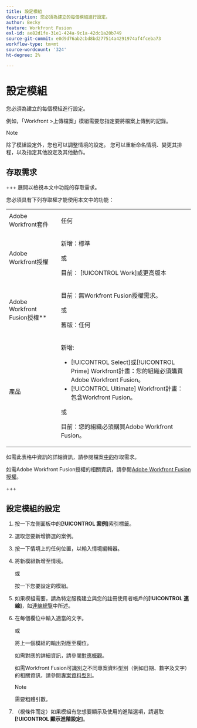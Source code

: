 ```yaml
---
title: 設定模組
description: 您必須為建立的每個模組進行設定。
author: Becky
feature: Workfront Fusion
exl-id: ae82d1fe-31e1-424a-9c1a-42dc1a20b749
source-git-commit: e0d9d76ab2cbd8bd277514a4291974af4fceba73
workflow-type: tm+mt
source-wordcount: '324'
ht-degree: 2%

---
```


# 設定模組

您必須為建立的每個模組進行設定。

例如，「Workfront >上傳檔案」模組需要您指定要將檔案上傳到的記錄。

>[!NOTE]
>
>除了模組設定外，您也可以調整情境的設定。 您可以重新命名情境、變更其排程，以及指定其他設定及其他動作。

## 存取需求

+++ 展開以檢視本文中功能的存取需求。

您必須具有下列存取權才能使用本文中的功能：

<table style="table-layout:auto">
 <col> 
 <col> 
 <tbody> 
  <tr> 
   <td role="rowheader">Adobe Workfront套件</td> 
   <td> <p>任何</p> </td> 
  </tr> 
  <tr data-mc-conditions=""> 
   <td role="rowheader">Adobe Workfront授權</td> 
   <td> <p>新增：標準</p><p>或</p><p>目前： [!UICONTROL Work]或更高版本</p> </td> 
  </tr> 
  <tr> 
   <td role="rowheader">Adobe Workfront Fusion授權**</td> 
   <td>
   <p>目前：無Workfront Fusion授權需求。</p>
   <p>或</p>
   <p>舊版：任何 </p>
   </td> 
  </tr> 
  <tr> 
   <td role="rowheader">產品</td> 
   <td>
   <p>新增:</p> <ul><li>[!UICONTROL Select]或[!UICONTROL Prime] Workfront計畫：您的組織必須購買Adobe Workfront Fusion。</li><li>[!UICONTROL Ultimate] Workfront計畫：包含Workfront Fusion。</li></ul>
   <p>或</p>
   <p>目前：您的組織必須購買Adobe Workfront Fusion。</p>
   </td> 
  </tr>
 </tbody> 
</table>

如需此表格中資訊的詳細資訊，請參閱檔案[中的](/help/workfront-fusion/references/licenses-and-roles/access-level-requirements-in-documentation.md)存取需求。

如需Adobe Workfront Fusion授權的相關資訊，請參閱[Adobe Workfront Fusion授權](/help/workfront-fusion/set-up-and-manage-workfront-fusion/licensing-operations-overview/license-automation-vs-integration.md)。

+++

## 設定模組的設定

1. 按一下左側面板中的&#x200B;**[!UICONTROL 案例]**&#x200B;索引標籤。
1. 選取您要新增篩選的案例。
1. 按一下情境上的任何位置，以輸入情境編輯器。
1. 將新模組新增至情境。

   或

   按一下您要設定的模組。

1. 如果模組需要，請為特定服務建立與您的註冊使用者帳戶的&#x200B;**[!UICONTROL 連線]**，如[連線總覽](/help/workfront-fusion/get-started-with-fusion/understand-fusion/connection-overview.md)中所述。
1. 在每個欄位中輸入適當的文字。

   或

   將上一個模組的輸出對應至欄位。

   如需對應的詳細資訊，請參閱[對應概觀](/help/workfront-fusion/get-started-with-fusion/understand-fusion/mapping-overview.md)。

   如需Workfront Fusion可識別之不同專案資料型別（例如日期、數字及文字）的相關資訊，請參閱[專案資料型別](/help/workfront-fusion/references/mapping-panel/data-types/item-data-types.md)。

   >[!NOTE]
   >
   >需要粗體引數。

1. （視條件而定）如果模組有您想要顯示及使用的進階選項，請選取&#x200B;**[!UICONTROL 顯示進階設定]**。
